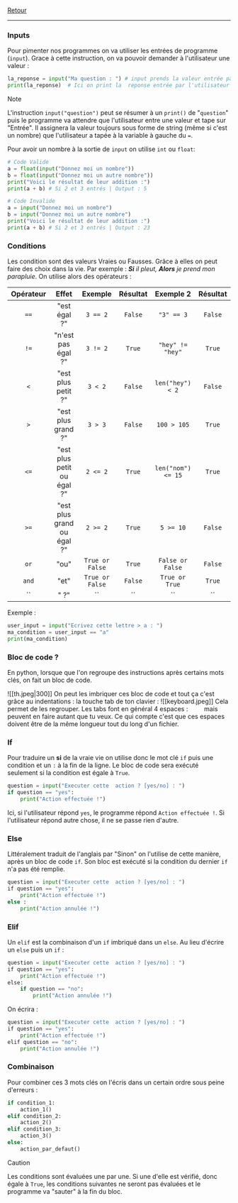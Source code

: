 [Retour](Summary)
___

### Inputs
Pour pimenter nos programmes on va utiliser les entrées de programme (`input`).
Grace à cette instruction, on va pouvoir demander à l'utilisateur une valeur :
```py
la_reponse = input("Ma question : ") # input prends la valeur entrée par l'utilisateur
print(la_reponse)  # Ici on print la  reponse entrée par l'utilisateur
```

> [!NOTE]
> L'instruction `input("question")` peut se résumer à un `print()` de "`question`" puis le programme va attendre que l'utilisateur entre une valeur et tape sur "Entrée". Il assignera la valeur toujours sous forme de string (même si c'est un nombre) que l'utilisateur a tapée à la variable à gauche du `=`.

Pour avoir un nombre à la sortie de `input` on utilise `int` ou `float`:
```py
# Code Valide
a = float(input("Donnez moi un nombre"))
b = float(input("Donnez moi un autre nombre"))
print("Voici le résultat de leur addition :")
print(a + b) # Si 2 et 3 entrés | Output : 5

# Code Invalide
a = input("Donnez moi un nombre")
b = input("Donnez moi un autre nombre")
print("Voici le résultat de leur addition :")
print(a + b) # Si 2 et 3 entrés | Output : 23
```


### Conditions
Les condition sont des valeurs Vraies ou Fausses.
Grâce à elles on peut faire des choix dans la vie. Par exemple : ***Si** il pleut, **Alors** je prend mon parapluie*.
On utilise alors des opérateurs :

| Opérateur | Effet | Exemple | Résultat | Exemple 2 | Résultat |
| :--: | :--: | :--: | :--: | :--: | :--: |
| `==` | "est égal ?" | `3 == 2` | `False` | `"3" == 3` | `False` |
| `!=` | "n'est pas égal ?" | `3 != 2` | `True` | `"hey" != "hey"` | `True` |
| `<` | "est plus petit ?" | `3 < 2` | `False` | `len("hey") < 2` | `False` |
| `>` | "est plus grand ?" | `3 > 3` | `False` | `100 > 105` | `True` |
| `<=` | "est plus petit ou égal ?" | `2 <= 2` | `True` | `len("nom") <= 15` | `True` |
| `>=` | "est plus grand ou égal ?" | `2 >= 2` | `True` | `5 >= 10` | `False` |
| `or` | "ou" | `True or False` | `True` | `False or False` | `False` |
| `and` | "et" | `True or False` | `False` | `True or True` | `True` |
| `` | " ?" | `` | `` | `` | `` |
Exemple :
```py
user_input = input("Ecrivez cette lettre > a : ")
ma_condition = user_input == "a"
print(ma_condition)
```


### Bloc de code ?

En python, lorsque que l'on regroupe des instructions après certains mots clés, on fait un bloc de code. 

![[th.jpeg|300]]
On peut les imbriquer ces bloc de code et tout ça c'est grâce au indentations : la touche tab de ton clavier :
![[keyboard.jpeg]]
Cela permet de les regrouper. Les tabs font en général 4 espaces : `    ` mais peuvent en faire autant que tu veux. Ce qui compte c'est que ces espaces doivent être de la même longueur tout du long d'un fichier.

### If
Pour traduire un **si** de la vraie vie on utilise donc le mot clé `if` puis une condition et un `:` à la fin de la ligne. Le bloc de code sera exécuté seulement si la condition est égale à `True`.
```py
question = input("Executer cette  action ? [yes/no] : ")
if question == "yes":
	print("Action effectuée !")
```
Ici, si l'utilisateur répond `yes`, le programme répond `Action effectuée !`. Si l'utilisateur répond autre chose, il ne se passe rien d'autre.

### Else
Littéralement traduit de l'anglais par "Sinon" on l'utilise de cette manière, après un bloc de code `if`. Son bloc est exécuté si la condition du dernier `if` n'a pas été remplie.
```py
question = input("Executer cette  action ? [yes/no] : ")
​if question == "yes":
	print("Action effectuée !")
else :
	print("Action annulée !")
```

### Elif
Un `elif` est la combinaison d'un `if` imbriqué dans un `else`.
Au lieu d'écrire un `else` puis un `if` :
```py
question = input("Executer cette  action ? [yes/no] : ")
​if question == "yes":
	print("Action effectuée !")
​else:
	if question == "no":
		print("Action annulée !")
```
On écrira :
```py
question = input("Executer cette  action ? [yes/no] : ")
​if question == "yes":
	print("Action effectuée !")
​elif question == "no":
	print("Action annulée !")
```

### Combinaison
Pour combiner ces 3 mots clés on l'écris dans un certain ordre sous peine d'erreurs :
```py
if condition_1:
	action_1()
elif condition_2:
	action_2()
elif condition_3:
	action_3()
else:
	action_par_defaut()
```
> [!CAUTION]
> Les conditions sont évaluées une par une. Si une d'elle est vérifié, donc égale à `True`, les conditions suivantes ne seront pas évaluées et le programme va "sauter" à la fin du bloc.